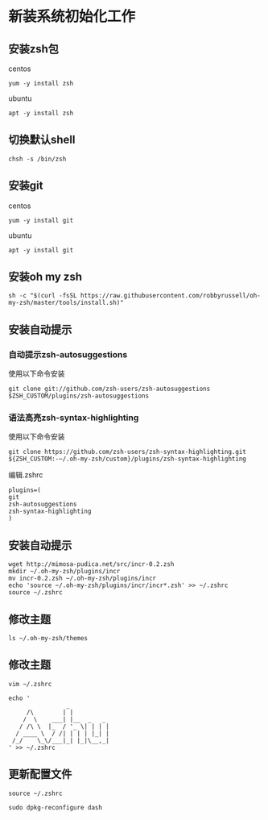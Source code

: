 # 新装系统初始化工作

## 安装zsh包

centos 
```
yum -y install zsh
```
ubuntu 
```
apt -y install zsh
```

## 切换默认shell
```
chsh -s /bin/zsh
```

## 安装git
centos 
```
yum -y install git
```
ubuntu 
```
apt -y install git
```

## 安装oh my zsh 
```
sh -c "$(curl -fsSL https://raw.githubusercontent.com/robbyrussell/oh-my-zsh/master/tools/install.sh)"
```

## 安装自动提示
### 自动提示zsh-autosuggestions
使用以下命令安装

```
git clone git://github.com/zsh-users/zsh-autosuggestions $ZSH_CUSTOM/plugins/zsh-autosuggestions
```

### 语法高亮zsh-syntax-highlighting
使用以下命令安装

```
git clone https://github.com/zsh-users/zsh-syntax-highlighting.git ${ZSH_CUSTOM:-~/.oh-my-zsh/custom}/plugins/zsh-syntax-highlighting
```

编辑.zshrc

```
plugins=(
git
zsh-autosuggestions
zsh-syntax-highlighting
)
```

## 安装自动提示
```
wget http://mimosa-pudica.net/src/incr-0.2.zsh
mkdir ~/.oh-my-zsh/plugins/incr
mv incr-0.2.zsh ~/.oh-my-zsh/plugins/incr
echo 'source ~/.oh-my-zsh/plugins/incr/incr*.zsh' >> ~/.zshrc
source ~/.zshrc
```

## 修改主题
```
ls ~/.oh-my-zsh/themes
```

## 修改主题
```
vim ~/.zshrc

echo '
                _           
     /\        | |          
    /  \    ___| |__  _   _ 
   / /\ \  |_  / '_ \| | | |
  / ____ \  / /| | | | |_| |
 /_/    \_\/___|_| |_|\__,_|
' >> ~/.zshrc
```
## 更新配置文件

```
source ~/.zshrc
```

```
sudo dpkg-reconfigure dash
```
